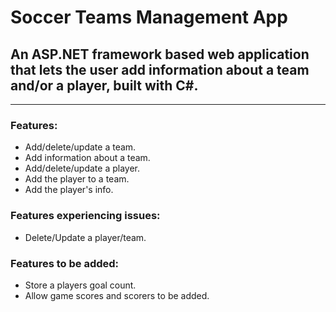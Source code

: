 # Soccer Teams Management App
## An ASP.NET framework based web application that lets the user add information about a team and/or a player, built with C#.
---------------------------------------------
### Features:
  - Add/delete/update a team.
  - Add information about a team.
  - Add/delete/update a player.
  - Add the player to a team.
  - Add the player's info.
    
### Features experiencing issues:
  - Delete/Update a player/team.
    
### Features to be added:
  - Store a players goal count.
  - Allow game scores and scorers to be added.


